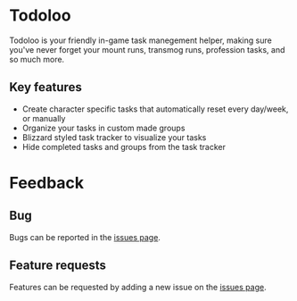 # Todoloo
Todoloo is your friendly in-game task manegement helper, making sure you've never forget your mount runs, transmog runs, profession tasks, and so much more.

## Key features
* Create character specific tasks that automatically reset every day/week, or manually
* Organize your tasks in custom made groups
* Blizzard styled task tracker to visualize your tasks
* Hide completed tasks and groups from the task tracker

# Feedback
## Bug
Bugs can be reported in the [issues page](https://github.com/Todoloo-WoW/Todoloo/issues).

## Feature requests
Features can be requested by adding a new issue on the [issues page](https://github.com/Todoloo-WoW/Todoloo/issues).